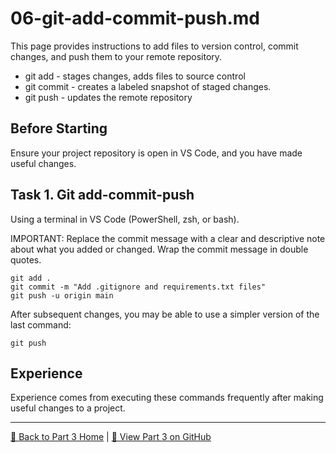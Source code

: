# 06-git-add-commit-push.md

This page provides instructions to add files to version control, commit changes, and push them to your remote repository.

- git add - stages changes, adds files to source control
- git commit - creates a labeled snapshot of staged changes.
- git push - updates the remote repository

## Before Starting

Ensure your project repository is open in VS Code, and you have made useful changes.

## Task 1. Git add-commit-push

Using a terminal in VS Code (PowerShell, zsh, or bash).

IMPORTANT: 
Replace the commit message with a clear and descriptive note about what you added or changed.
Wrap the commit message in double quotes. 

```shell
git add .
git commit -m "Add .gitignore and requirements.txt files"
git push -u origin main
```

After subsequent changes, you may be able to use a simpler version of the last command:

```shell
git push
``` 


## Experience

Experience comes from executing these commands frequently after making useful changes to a project. 

---

[🔵 Back to Part 3 Home](https://denisecase.github.io/pro-analytics-01/03-repeatable-workflow/REPEATABLE-WORKFLOW.html) | [🔗 View Part 3 on GitHub](https://github.com/denisecase/pro-analytics-01/03-repeatable-workflow/REPEATABLE-WORKFLOW.md)
